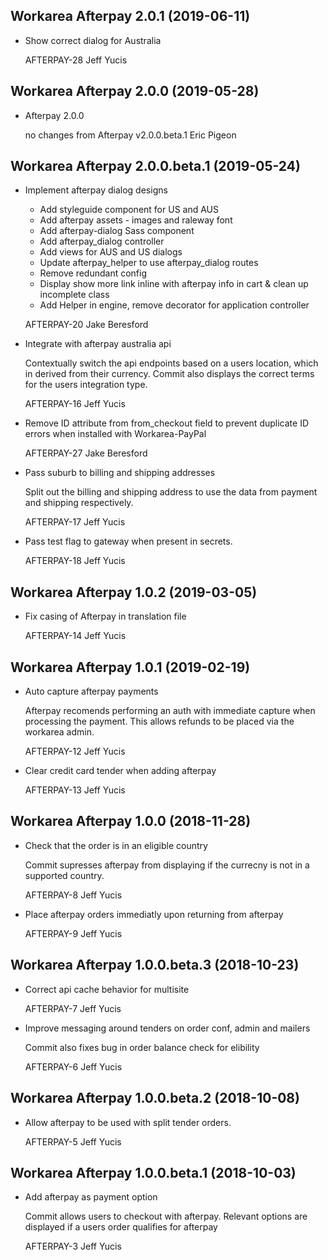 Workarea Afterpay 2.0.1 (2019-06-11)
--------------------------------------------------------------------------------

*   Show correct dialog for Australia

    AFTERPAY-28
    Jeff Yucis



Workarea Afterpay 2.0.0 (2019-05-28)
--------------------------------------------------------------------------------

*   Afterpay 2.0.0

    no changes from Afterpay v2.0.0.beta.1
    Eric Pigeon



Workarea Afterpay 2.0.0.beta.1 (2019-05-24)
--------------------------------------------------------------------------------

*   Implement afterpay dialog designs

    * Add styleguide component for US and AUS
    * Add afterpay assets - images and raleway font
    * Add afterpay-dialog Sass component
    * Add afterpay_dialog controller
    * Add views for AUS and US dialogs
    * Update afterpay_helper to use afterpay_dialog routes
    * Remove redundant config
    * Display show more link inline with afterpay info in cart & clean up incomplete class
    * Add Helper in engine, remove decorator for application controller

    AFTERPAY-20
    Jake Beresford

*   Integrate with afterpay australia api

    Contextually switch the api endpoints based on a users location, which
    in derived from their currency. Commit also displays the correct
    terms for the users integration type.

    AFTERPAY-16
    Jeff Yucis

*   Remove ID attribute from from_checkout field to prevent duplicate ID errors when installed with Workarea-PayPal

    AFTERPAY-27
    Jake Beresford

*   Pass suburb to billing and shipping addresses

    Split out the billing and shipping address to use the data from
    payment and shipping respectively.

    AFTERPAY-17
    Jeff Yucis

*   Pass test flag to gateway when present in secrets.

    AFTERPAY-18
    Jeff Yucis



Workarea Afterpay 1.0.2 (2019-03-05)
--------------------------------------------------------------------------------

*   Fix casing of Afterpay in translation file

    AFTERPAY-14
    Jeff Yucis



Workarea Afterpay 1.0.1 (2019-02-19)
--------------------------------------------------------------------------------

*   Auto capture afterpay payments

    Afterpay recomends performing an auth with immediate capture when
    processing the payment. This allows refunds to be placed via the
    workarea admin.

    AFTERPAY-12
    Jeff Yucis

*   Clear credit card tender when adding afterpay

    AFTERPAY-13
    Jeff Yucis



Workarea Afterpay 1.0.0 (2018-11-28)
--------------------------------------------------------------------------------

*   Check that the order is in an eligible country

    Commit supresses afterpay from displaying if the currecny is not in a
    supported country.

    AFTERPAY-8
    Jeff Yucis

*   Place afterpay orders immediatly upon returning from afterpay

    AFTERPAY-9
    Jeff Yucis



Workarea Afterpay 1.0.0.beta.3 (2018-10-23)
--------------------------------------------------------------------------------

*   Correct api cache behavior for multisite

    AFTERPAY-7
    Jeff Yucis

*   Improve messaging around tenders on order conf, admin and mailers

    Commit also fixes bug in order balance check for elibility

    AFTERPAY-6
    Jeff Yucis



Workarea Afterpay 1.0.0.beta.2 (2018-10-08)
--------------------------------------------------------------------------------

*   Allow afterpay to be used with split tender orders.

    AFTERPAY-5
    Jeff Yucis



Workarea Afterpay 1.0.0.beta.1 (2018-10-03)
--------------------------------------------------------------------------------

*   Add afterpay as payment option

    Commit allows users to checkout with afterpay. Relevant options are
    displayed if a users order qualifies for afterpay

    AFTERPAY-3
    Jeff Yucis




